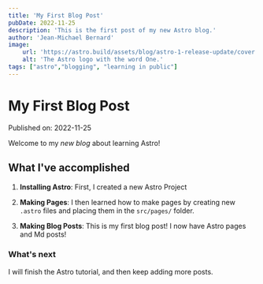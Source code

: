 ```yaml
---
title: 'My First Blog Post'
pubDate: 2022-11-25
description: 'This is the first post of my new Astro blog.'
author: 'Jean-Michael Bernard'
image: 
    url: 'https://astro.build/assets/blog/astro-1-release-update/cover.jpeg' 
    alt: 'The Astro logo with the word One.'
tags: ["astro","blogging", "learning in public"]
---
```

# My First Blog Post

Published on: 2022-11-25

Welcome to my _new blog_ about learning Astro! 

## What I've accomplished

1. **Installing Astro**: First, I created a new Astro Project

2. **Making Pages**: I then learned how to make pages by creating new `.astro` files and placing them in the `src/pages/` folder.

3. **Making Blog Posts**: This is my first blog post! I now have Astro pages and Md posts!

### What's next

I will finish the Astro tutorial, and then keep adding more posts.
